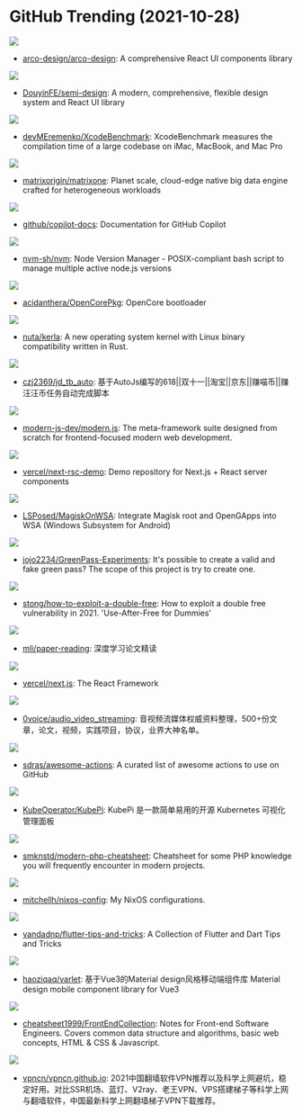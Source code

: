 # GitHub Trending (2021-10-28)

![](https://img.shields.io/badge/TypeScript-New%20285-green?style=flat-square&logo=appveyor)
- [arco-design/arco-design](https://github.com/arco-design/arco-design): A comprehensive React UI components library

![](https://img.shields.io/badge/TypeScript-New%20515-green?style=flat-square&logo=appveyor)
- [DouyinFE/semi-design](https://github.com/DouyinFE/semi-design): A modern, comprehensive, flexible design system and React UI library

![](https://img.shields.io/badge/Swift-New%2087-green?style=flat-square&logo=appveyor)
- [devMEremenko/XcodeBenchmark](https://github.com/devMEremenko/XcodeBenchmark): XcodeBenchmark measures the compilation time of a large codebase on iMac, MacBook, and Mac Pro

![](https://img.shields.io/badge/Go-New%206-green?style=flat-square&logo=appveyor)
- [matrixorigin/matrixone](https://github.com/matrixorigin/matrixone): Planet scale, cloud-edge native big data engine crafted for heterogeneous workloads

![](https://img.shields.io/badge/Python-New%20662-green?style=flat-square&logo=appveyor)
- [github/copilot-docs](https://github.com/github/copilot-docs): Documentation for GitHub Copilot

![](https://img.shields.io/badge/Shell-New%2034-green?style=flat-square&logo=appveyor)
- [nvm-sh/nvm](https://github.com/nvm-sh/nvm): Node Version Manager - POSIX-compliant bash script to manage multiple active node.js versions

![](https://img.shields.io/badge/C-New%2015-green?style=flat-square&logo=appveyor)
- [acidanthera/OpenCorePkg](https://github.com/acidanthera/OpenCorePkg): OpenCore bootloader

![](https://img.shields.io/badge/Rust-New%20631-green?style=flat-square&logo=appveyor)
- [nuta/kerla](https://github.com/nuta/kerla): A new operating system kernel with Linux binary compatibility written in Rust.

![](https://img.shields.io/badge/JavaScript-New%20204-green?style=flat-square&logo=appveyor)
- [czj2369/jd_tb_auto](https://github.com/czj2369/jd_tb_auto): 基于AutoJs编写的618||双十一||淘宝||京东||赚喵币||赚汪汪币任务自动完成脚本

![](https://img.shields.io/badge/TypeScript-New%20276-green?style=flat-square&logo=appveyor)
- [modern-js-dev/modern.js](https://github.com/modern-js-dev/modern.js): The meta-framework suite designed from scratch for frontend-focused modern web development.

![](https://img.shields.io/badge/JavaScript-New%2058-green?style=flat-square&logo=appveyor)
- [vercel/next-rsc-demo](https://github.com/vercel/next-rsc-demo): Demo repository for Next.js + React server components

![](https://img.shields.io/badge/none-New%2089-green?style=flat-square&logo=appveyor)
- [LSPosed/MagiskOnWSA](https://github.com/LSPosed/MagiskOnWSA): Integrate Magisk root and OpenGApps into WSA (Windows Subsystem for Android)

![](https://img.shields.io/badge/HTML-New%2014-green?style=flat-square&logo=appveyor)
- [jojo2234/GreenPass-Experiments](https://github.com/jojo2234/GreenPass-Experiments): It's possible to create a valid and fake green pass? The scope of this project is try to create one.

![](https://img.shields.io/badge/Python-New%20211-green?style=flat-square&logo=appveyor)
- [stong/how-to-exploit-a-double-free](https://github.com/stong/how-to-exploit-a-double-free): How to exploit a double free vulnerability in 2021. 'Use-After-Free for Dummies'

![](https://img.shields.io/badge/none-New%20336-green?style=flat-square&logo=appveyor)
- [mli/paper-reading](https://github.com/mli/paper-reading): 深度学习论文精读

![](https://img.shields.io/badge/JavaScript-New%20128-green?style=flat-square&logo=appveyor)
- [vercel/next.js](https://github.com/vercel/next.js): The React Framework

![](https://img.shields.io/badge/none-New%2052-green?style=flat-square&logo=appveyor)
- [0voice/audio_video_streaming](https://github.com/0voice/audio_video_streaming): 音视频流媒体权威资料整理，500+份文章，论文，视频，实践项目，协议，业界大神名单。

![](https://img.shields.io/badge/none-New%2029-green?style=flat-square&logo=appveyor)
- [sdras/awesome-actions](https://github.com/sdras/awesome-actions): A curated list of awesome actions to use on GitHub

![](https://img.shields.io/badge/Go-New%20126-green?style=flat-square&logo=appveyor)
- [KubeOperator/KubePi](https://github.com/KubeOperator/KubePi): KubePi 是一款简单易用的开源 Kubernetes 可视化管理面板

![](https://img.shields.io/badge/none-New%2088-green?style=flat-square&logo=appveyor)
- [smknstd/modern-php-cheatsheet](https://github.com/smknstd/modern-php-cheatsheet): Cheatsheet for some PHP knowledge you will frequently encounter in modern projects.

![](https://img.shields.io/badge/Nix-New%2030-green?style=flat-square&logo=appveyor)
- [mitchellh/nixos-config](https://github.com/mitchellh/nixos-config): My NixOS configurations.

![](https://img.shields.io/badge/Dart-New%2082-green?style=flat-square&logo=appveyor)
- [vandadnp/flutter-tips-and-tricks](https://github.com/vandadnp/flutter-tips-and-tricks): A Collection of Flutter and Dart Tips and Tricks

![](https://img.shields.io/badge/Vue-New%2037-green?style=flat-square&logo=appveyor)
- [haoziqaq/varlet](https://github.com/haoziqaq/varlet): 基于Vue3的Material design风格移动端组件库 Material design mobile component library for Vue3

![](https://img.shields.io/badge/JavaScript-New%20183-green?style=flat-square&logo=appveyor)
- [cheatsheet1999/FrontEndCollection](https://github.com/cheatsheet1999/FrontEndCollection): Notes for Front-end Software Engineers. Covers common data structure and algorithms, basic web concepts, HTML & CSS & Javascript.

![](https://img.shields.io/badge/HTML-New%209-green?style=flat-square&logo=appveyor)
- [vpncn/vpncn.github.io](https://github.com/vpncn/vpncn.github.io): 2021中国翻墙软件VPN推荐以及科学上网避坑，稳定好用。对比SSR机场、蓝灯、V2ray、老王VPN、VPS搭建梯子等科学上网与翻墙软件，中国最新科学上网翻墙梯子VPN下载推荐。

